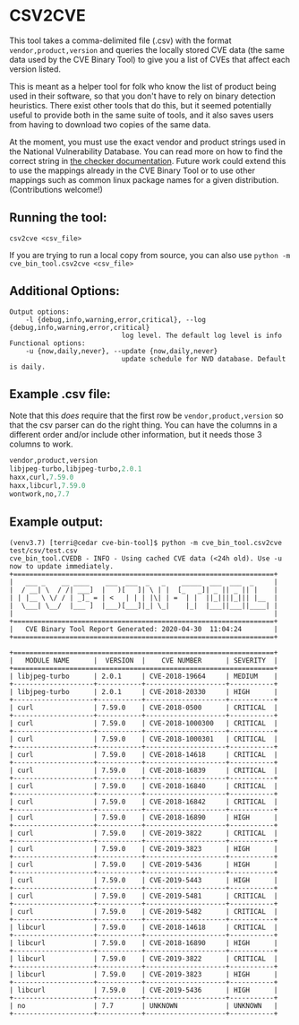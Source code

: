 CSV2CVE
=======

This tool takes a comma-delimited file (.csv) with the format `vendor,product,version` and queries the locally stored CVE data (the same data used by the CVE Binary Tool) to give you a list of CVEs that affect each version listed.  

This is meant as a helper tool for folk who know the list of product being used in their software, so that you don't have to rely on binary detection heuristics.  There exist other tools that do this, but it seemed potentially useful to provide both in the same suite of tools, and it also saves users from having to download two copies of the same data.

At the moment, you must use the exact vendor and product strings used in the National Vulnerability Database.  You can read more on how to find the correct string in [the checker documentation](https://github.com/intel/cve-bin-tool/blob/master/cve_bin_tool/checkers/README.md).  Future work could extend this to use the mappings already in the CVE Binary Tool or to use other mappings such as common linux package names for a given distribution.  (Contributions welcome!)


Running the tool:
----------------
`csv2cve <csv_file>`

If you are trying to run a local copy from source, you can also use `python -m cve_bin_tool.csv2cve <csv_file>`

Additional Options:
------------------
```
Output options:
    -l {debug,info,warning,error,critical}, --log {debug,info,warning,error,critical}
                            log level. The default log level is info
Functional options:
    -u {now,daily,never}, --update {now,daily,never}
                            update schedule for NVD database. Default is daily. 
```

Example .csv file:
------------------

Note that this *does* require that the first row be `vendor,product,version` so that the csv parser can do the right thing.  You can have the columns in a different order and/or include other information, but it needs those 3 columns to work.

```python
vendor,product,version
libjpeg-turbo,libjpeg-turbo,2.0.1
haxx,curl,7.59.0
haxx,libcurl,7.59.0
wontwork,no,7.7
```

Example output:
---------------
```console
(venv3.7) [terri@cedar cve-bin-tool]$ python -m cve_bin_tool.csv2cve test/csv/test.csv 
cve_bin_tool.CVEDB - INFO - Using cached CVE data (<24h old). Use -u now to update immediately.
+=================================================================+
|   ___ _    __ ____    ___  ___  _   _    _____  ___  ___  _     |                         
|  / __| \  / /| ___]  |   )[   ]| \ | |  [_   _]| _ || _ || |    |                                   
| | |__ \ \/ / | _]_ = | <   | | | |\| | =  | |  ||_||||_||| |__  |                               
|  \___| \__/  |___ ]  |___)[___]|_| \_|    |_|  |___||___||____| |
|                                                                 |
+=================================================================+
|   CVE Binary Tool Report Generated: 2020-04-30  11:04:24        |
+=================================================================+

+=================================================================+
|   MODULE NAME      |  VERSION  |    CVE NUMBER      | SEVERITY  |
+=================================================================+
| libjpeg-turbo      | 2.0.1     | CVE-2018-19664     | MEDIUM    |
+--------------------+-----------+--------------------+-----------+
| libjpeg-turbo      | 2.0.1     | CVE-2018-20330     | HIGH      |
+--------------------+-----------+--------------------+-----------+
| curl               | 7.59.0    | CVE-2018-0500      | CRITICAL  |
+--------------------+-----------+--------------------+-----------+
| curl               | 7.59.0    | CVE-2018-1000300   | CRITICAL  |
+--------------------+-----------+--------------------+-----------+
| curl               | 7.59.0    | CVE-2018-1000301   | CRITICAL  |
+--------------------+-----------+--------------------+-----------+
| curl               | 7.59.0    | CVE-2018-14618     | CRITICAL  |
+--------------------+-----------+--------------------+-----------+
| curl               | 7.59.0    | CVE-2018-16839     | CRITICAL  |
+--------------------+-----------+--------------------+-----------+
| curl               | 7.59.0    | CVE-2018-16840     | CRITICAL  |
+--------------------+-----------+--------------------+-----------+
| curl               | 7.59.0    | CVE-2018-16842     | CRITICAL  |
+--------------------+-----------+--------------------+-----------+
| curl               | 7.59.0    | CVE-2018-16890     | HIGH      |
+--------------------+-----------+--------------------+-----------+
| curl               | 7.59.0    | CVE-2019-3822      | CRITICAL  |
+--------------------+-----------+--------------------+-----------+
| curl               | 7.59.0    | CVE-2019-3823      | HIGH      |
+--------------------+-----------+--------------------+-----------+
| curl               | 7.59.0    | CVE-2019-5436      | HIGH      |
+--------------------+-----------+--------------------+-----------+
| curl               | 7.59.0    | CVE-2019-5443      | HIGH      |
+--------------------+-----------+--------------------+-----------+
| curl               | 7.59.0    | CVE-2019-5481      | CRITICAL  |
+--------------------+-----------+--------------------+-----------+
| curl               | 7.59.0    | CVE-2019-5482      | CRITICAL  |
+--------------------+-----------+--------------------+-----------+
| libcurl            | 7.59.0    | CVE-2018-14618     | CRITICAL  |
+--------------------+-----------+--------------------+-----------+
| libcurl            | 7.59.0    | CVE-2018-16890     | HIGH      |
+--------------------+-----------+--------------------+-----------+
| libcurl            | 7.59.0    | CVE-2019-3822      | CRITICAL  |
+--------------------+-----------+--------------------+-----------+
| libcurl            | 7.59.0    | CVE-2019-3823      | HIGH      |
+--------------------+-----------+--------------------+-----------+
| libcurl            | 7.59.0    | CVE-2019-5436      | HIGH      |
+--------------------+-----------+--------------------+-----------+
| no                 | 7.7       | UNKNOWN            | UNKNOWN   |
+--------------------+-----------+--------------------+-----------+

